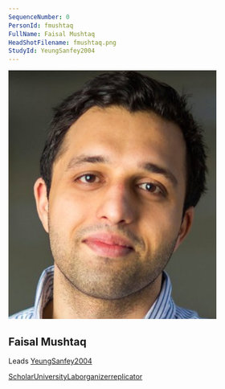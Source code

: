 ```yaml
---
SequenceNumber: 0
PersonId: fmushtaq
FullName: Faisal Mushtaq
HeadShotFilename: fmushtaq.png
StudyId: YeungSanfey2004
---
```


![headshot of researcher](/assets/images/headshots/fmushtaq.png "Faisal Mushtaq")

## Faisal Mushtaq


Leads [YeungSanfey2004](/replications/YeungSanfey2004)



[Scholar](https://scholar.google.com/citations?user=bcjpWSwAAAAJ&hl=en&oi=ao)[University](https://medicinehealth.leeds.ac.uk/psychology/staff/632/dr-faisal-mushtaq)[Lab](https://immersivecognition.com/people/faisal-mushtaq/)[organizer]("organizer")[replicator]("replicator")